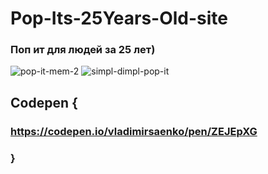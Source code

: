 # Pop-Its-25Years-Old-site

### Поп ит для людей за 25 лет)

![pop-it-mem-2](https://user-images.githubusercontent.com/56477695/137038278-5b84f58a-b492-4cf3-894b-671cade23606.jpg)
![simpl-dimpl-pop-it](https://user-images.githubusercontent.com/56477695/137038284-6dae42f9-b2fe-41d7-822b-85aaa024b7c0.png)

## Codepen {

### https://codepen.io/vladimirsaenko/pen/ZEJEpXG

### }
